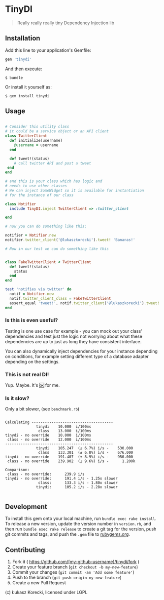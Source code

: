# TinyDI

> Really really really tiny Dependency Injection lib

## Installation

Add this line to your application's Gemfile:

```ruby
gem 'tinydi'
```

And then execute:

    $ bundle

Or install it yourself as:

    $ gem install tinydi

## Usage

```ruby

# Consider this utility class
# it could be a service object or an API client
class TwitterClient
  def initialize(username)
    @username = username
  end

  def tweet!(status)
    # call twitter API and post a tweet
 end
end

# and this is your class which has logic and
# needs to use other classes
# We can inject SomeWidget so it is available for instantiation
# for the instance of our class

class Notifier
  include TinyDI.inject TwitterClient => :twitter_client

end

# now you can do something like this:

notifier = Notifier.new
notifier.twitter_client('@lukaszkorecki').tweet! 'Bananas!'

# Now in our test we can do something like this


class FakeTwitterClient < TwitterClient
  def tweet!(status)
    status
  end
end

test 'notifies via twitter' do
  notif = Notifier.new
  notif.twitter_client_class = FakeTwitterClient
  assert_equal 'tweet!', notif.twitter_client('@lukaszkorecki').tweet! 'tweet!'
end
```

### Is this is even useful?

Testing is one use case for example - you can mock out your class' dependencies
and test just the logic not worrying about what these dependencies are up to
just as long they have consistent interface.

You can also dynamically inject dependencies for your instance depending on
conditions, for example setting different type of a database adapter
depending on the settings.

### This is not real DI!

Yup. Maybe. It's :ok: for me.

### Is it slow?

Only a bit slower, (see `benchmark.rb`)

```

Calculating -------------------------------------
              tinydi    10.000  i/100ms
               class    13.000  i/100ms
tinydi - no override    10.000  i/100ms
 class - no override    12.000  i/100ms
-------------------------------------------------
              tinydi    105.247  (± 6.7%) i/s -    530.000
               class    133.301  (± 6.8%) i/s -    676.000
tinydi - no override    191.407  (± 8.9%) i/s -    950.000
 class - no override    239.902  (± 9.6%) i/s -      1.200k

Comparison:
 class - no override:      239.9 i/s
tinydi - no override:      191.4 i/s - 1.25x slower
               class:      133.3 i/s - 1.80x slower
              tinydi:      105.2 i/s - 2.28x slower


```

## Development

To install this gem onto your local machine, run `bundle exec rake
install`. To release a new version, update the version number in
`version.rb`, and then run `bundle exec rake release` to create a git
tag for the version, push git commits and tags, and push the `.gem`
file to [rubygems.org](https://rubygems.org).

## Contributing

1. Fork it ( https://github.com/[my-github-username]/tinydi/fork )
2. Create your feature branch (`git checkout -b my-new-feature`)
3. Commit your changes (`git commit -am 'Add some feature'`)
4. Push to the branch (`git push origin my-new-feature`)
5. Create a new Pull Request


(c) Łukasz Korecki, licensed under LGPL
